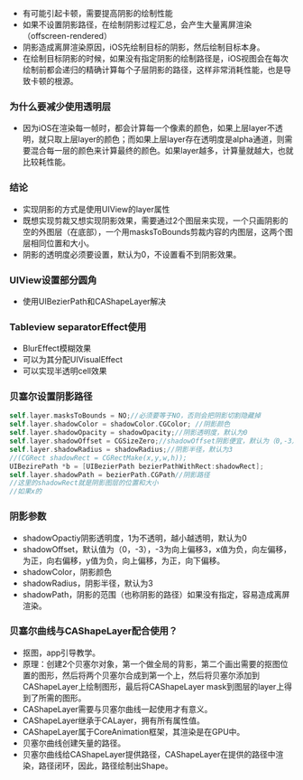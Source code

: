 - 有可能引起卡顿，需要提高阴影的绘制性能
- 如果不设置阴影路径，在绘制阴影过程汇总，会产生大量离屏渲染（offscreen-rendered）
- 阴影造成离屏渲染原因，iOS先绘制目标的阴影，然后绘制目标本身。
- 在绘制目标阴影的时候，如果没有指定阴影的绘制路径是，iOS视图会在每次绘制前都会递归的精确计算每个子层阴影的路径，这样非常消耗性能，也是导致卡顿的根源。

### **为什么要减少使用透明层**

- 因为iOS在渲染每一帧时，都会计算每一个像素的颜色，如果上层layer不透明，就只取上层layer的颜色；而如果上层layer存在透明度是alpha通道，则需要混合每一层的颜色来计算最终的颜色。如果layer越多，计算量就越大，也就比较耗性能。

### **结论**

- 实现阴影的方式是使用UIView的layer属性
- 既想实现剪裁又想实现阴影效果，需要通过2个图层来实现，一个只画阴影的空的外图层（在底部），一个用masksToBounds剪裁内容的内图层，这两个图层相同位置和大小。
- 阴影的透明度必须要设置，默认为0，不设置看不到阴影效果。

### **UIView设置部分圆角**

- 使用UIBezierPath和CAShapeLayer解决

### **Tableview separatorEffect使用**

- BlurEffect模糊效果
- 可以为其分配UIVisualEffect
- 可以实现半透明cell效果

### **贝塞尔设置阴影路径**

```objectivec
self.layer.masksToBounds = NO;//必须要等于NO，否则会把阴影切割隐藏掉
self.layer.shadowColor = shadowColor.CGColor; //阴影颜色
self.layer.shadowOpacity = shadowOpacity;//阴影透明度，默认为0
self.layer.shadowOffset = CGSizeZero;//shadowOffset阴影便宜，默认为（0,-3），跟shadowRadius配合使用
self.layer.shadowRadius = shadowRadius;//阴影半径，默认为3
//(CGRect shadowRect = CGRectMake(x,y,w,h));
UIBezirePath *b = [UIBezierPath bezierPathWithRect:shadowRect];
self.layer.shadowPath = bezierPath.CGPath//阴影路径
//这里的shadowRect就是阴影图层的位置和大小
//如果x的
```

### **阴影参数**

- shadowOpactiy阴影透明度，1为不透明，越小越透明，默认为0
- shadowOffset，默认值为（0，-3），-3为向上偏移3，x值为负，向左偏移，为正，向右偏移，y值为负，向上偏移，为正，向下偏移。
- shadowColor，阴影颜色
- shadowRadius，阴影半径，默认为3
- shadowPath，阴影的范围（也称阴影的路径）如果没有指定，容易造成离屏渲染。

### **贝塞尔曲线与CAShapeLayer配合使用？**

- 抠图，app引导教学。
- 原理：创建2个贝塞尔对象，第一个做全局的背影，第二个画出需要的抠图位置的图形，然后将两个贝塞尔合成到第一个上，然后将贝塞尔添加到CAShapeLayer上绘制图形，最后将CAShapeLayer mask到图层的layer上得到了所需的图形。
- CAShapeLayer需要与贝塞尔曲线一起使用才有意义。
- CAShapeLayer继承于CALayer，拥有所有属性值。
- CAShapeLayer属于CoreAnimation框架，其渲染是在GPU中。
- 贝塞尔曲线创建矢量的路径。
- 贝塞尔曲线给CAShapeLayer提供路径，CAShapeLayer在提供的路径中渲染，路径闭环，因此，路径绘制出Shape。
